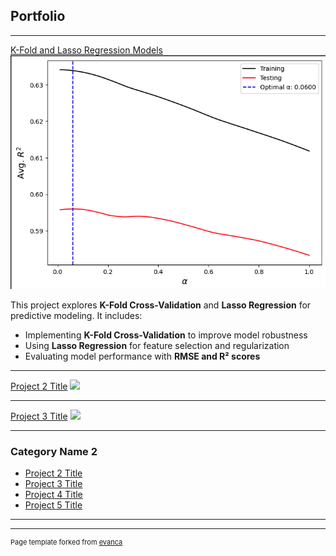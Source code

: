 ## Portfolio

---

[K-Fold and Lasso Regression Models](https://nbviewer.org/github/hakandagli09/kfoldlasso/blob/main/K-fold%2C%20lasso.ipynb)
<img src="images/k_fold_lasso.png?raw=true"/>

This project explores **K-Fold Cross-Validation** and **Lasso Regression** for predictive modeling. 
It includes:
- Implementing **K-Fold Cross-Validation** to improve model robustness
- Using **Lasso Regression** for feature selection and regularization
- Evaluating model performance with **RMSE and R² scores**

---
[Project 2 Title](/pdf/sample_presentation.pdf)
<img src="images/dummy_thumbnail.jpg?raw=true"/>

---
[Project 3 Title](http://example.com/)
<img src="images/dummy_thumbnail.jpg?raw=true"/>

---

### Category Name 2

- [Project 2 Title](http://example.com/)
- [Project 3 Title](http://example.com/)
- [Project 4 Title](http://example.com/)
- [Project 5 Title](http://example.com/)

---




---
<p style="font-size:11px">Page template forked from <a href="https://github.com/evanca/quick-portfolio">evanca</a></p>
<!-- Remove above link if you don't want to attibute -->
